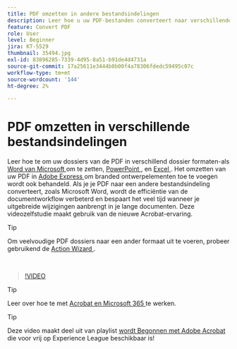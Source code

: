 ```yaml
---
title: PDF omzetten in andere bestandsindelingen
description: Leer hoe u uw PDF-bestanden converteert naar verschillende bestandsindelingen, zoals Microsoft Word, Excel of PowerPoint
feature: Convert PDF
role: User
level: Beginner
jira: KT-5529
thumbnail: 35494.jpg
exl-id: 83896285-7339-4d95-8a51-b91de4d4731a
source-git-commit: 17a25611e3444b0b00f4a78306fdedc59495c07c
workflow-type: tm+mt
source-wordcount: '144'
ht-degree: 2%

---
```


# PDF omzetten in verschillende bestandsindelingen

Leer hoe te om uw dossiers van de PDF in verschillend dossier formaten-als [ Word van Microsoft ](https://www.adobe.com/nl/acrobat/online/pdf-to-word.html) om te zetten, [ PowerPoint ](https://www.adobe.com/nl/acrobat/online/pdf-to-ppt.html), en [ Excel ](https://www.adobe.com/nl/acrobat/online/pdf-to-excel.html). Het omzetten van uw PDF in [ Adobe Express ](https://express.adobe.com) om branded ontwerpelementen toe te voegen wordt ook behandeld. Als je je PDF naar een andere bestandsindeling converteert, zoals Microsoft Word, wordt de efficiëntie van de documentworkflow verbeterd en bespaart het veel tijd wanneer je uitgebreide wijzigingen aanbrengt in je lange documenten. Deze videozelfstudie maakt gebruik van de nieuwe Acrobat-ervaring.

>[!TIP]
>
>Om veelvoudige PDF dossiers naar een ander formaat uit te voeren, probeer gebruikend de [ Action Wizard ](../advanced-tasks/action.md).

<br>

>[!VIDEO](https://video.tv.adobe.com/v/35494?enablevpops&quality=12&learn=on&hidetitle=true)

>[!TIP]
>
>Leer over hoe te met [ Acrobat en Microsoft 365 ](../integrate/integrate-overview.md) te werken.

>[!TIP]
>
>Deze video maakt deel uit van playlist [ wordt Begonnen met Adobe Acrobat ](https://experienceleague.adobe.com/en/playlists/acrobat-get-started-business-users) die voor vrij op Experience League beschikbaar is!
